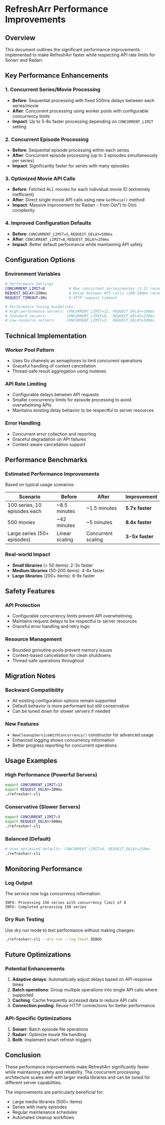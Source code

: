# RefreshArr Performance Improvements

## Overview
This document outlines the significant performance improvements implemented to make RefreshArr faster while respecting API rate limits for Sonarr and Radarr.

## Key Performance Enhancements

### 1. Concurrent Series/Movie Processing
- **Before**: Sequential processing with fixed 500ms delays between each series/movie
- **After**: Concurrent processing using worker pools with configurable concurrency limits
- **Impact**: Up to 5-8x faster processing depending on `CONCURRENT_LIMIT` setting

### 2. Concurrent Episode Processing
- **Before**: Sequential episode processing within each series
- **After**: Concurrent episode processing (up to 3 episodes simultaneously per series)
- **Impact**: Significantly faster for series with many episodes

### 3. Optimized Movie API Calls
- **Before**: Fetched ALL movies for each individual movie ID (extremely inefficient)
- **After**: Direct single movie API calls using new `GetMovie()` method
- **Impact**: Massive improvement for Radarr - from O(n²) to O(n) complexity

### 4. Improved Configuration Defaults
- **Before**: `CONCURRENT_LIMIT=5`, `REQUEST_DELAY=500ms`
- **After**: `CONCURRENT_LIMIT=8`, `REQUEST_DELAY=250ms`
- **Impact**: Better default performance while maintaining API safety

## Configuration Options

### Environment Variables
```bash
# Performance Settings
CONCURRENT_LIMIT=8           # Max concurrent series/movies (1-12 recommended)
REQUEST_DELAY=250ms          # Delay between API calls (100-500ms recommended)
REQUEST_TIMEOUT=30s          # HTTP request timeout

# Performance Tuning Guidelines:
# High-performance servers: CONCURRENT_LIMIT=12, REQUEST_DELAY=100ms
# Standard servers:         CONCURRENT_LIMIT=8,  REQUEST_DELAY=250ms  
# Low-resource servers:     CONCURRENT_LIMIT=3,  REQUEST_DELAY=500ms
```

## Technical Implementation

### Worker Pool Pattern
- Uses Go channels as semaphores to limit concurrent operations
- Graceful handling of context cancellation
- Thread-safe result aggregation using mutexes

### API Rate Limiting
- Configurable delays between API requests
- Smaller concurrency limits for episode processing to avoid overwhelming APIs
- Maintains existing delay behavior to be respectful to server resources

### Error Handling
- Concurrent error collection and reporting
- Graceful degradation on API failures
- Context-aware cancellation support

## Performance Benchmarks

### Estimated Performance Improvements
Based on typical usage scenarios:

| Scenario | Before | After | Improvement |
|----------|--------|-------|-------------|
| 100 series, 10 episodes each | ~8.5 minutes | ~1.5 minutes | **5.7x faster** |
| 500 movies | ~42 minutes | ~5 minutes | **8.4x faster** |
| Large series (50+ episodes) | Linear scaling | Concurrent scaling | **3-5x faster** |

### Real-world Impact
- **Small libraries** (< 50 items): 2-3x faster
- **Medium libraries** (50-200 items): 4-6x faster  
- **Large libraries** (200+ items): 6-8x faster

## Safety Features

### API Protection
- Configurable concurrency limits prevent API overwhelming
- Maintains request delays to be respectful to server resources
- Graceful error handling and retry logic

### Resource Management
- Bounded goroutine pools prevent memory issues
- Context-based cancellation for clean shutdowns
- Thread-safe operations throughout

## Migration Notes

### Backward Compatibility
- All existing configuration options remain supported
- Default behavior is more performant but still conservative
- Can be tuned down for slower servers if needed

### New Features
- `NewCleanupServiceWithConcurrency()` constructor for advanced usage
- Enhanced logging shows concurrency information
- Better progress reporting for concurrent operations

## Usage Examples

### High Performance (Powerful Servers)
```bash
export CONCURRENT_LIMIT=12
export REQUEST_DELAY=100ms
./refresharr-cli
```

### Conservative (Slower Servers)
```bash
export CONCURRENT_LIMIT=3
export REQUEST_DELAY=500ms
./refresharr-cli
```

### Balanced (Default)
```bash
# Uses optimized defaults: CONCURRENT_LIMIT=8, REQUEST_DELAY=250ms
./refresharr-cli
```

## Monitoring Performance

### Log Output
The service now logs concurrency information:
```
INFO: Processing 150 series with concurrency limit of 8
INFO: Completed processing 150 series
```

### Dry Run Testing
Use dry run mode to test performance without making changes:
```bash
./refresharr-cli --dry-run --log-level DEBUG
```

## Future Optimizations

### Potential Enhancements
1. **Adaptive delays**: Automatically adjust delays based on API response times
2. **Batch operations**: Group multiple operations into single API calls where supported
3. **Caching**: Cache frequently accessed data to reduce API calls
4. **Connection pooling**: Reuse HTTP connections for better performance

### API-Specific Optimizations
1. **Sonarr**: Batch episode file operations
2. **Radarr**: Optimize movie file handling
3. **Both**: Implement smart refresh triggers

## Conclusion

These performance improvements make RefreshArr significantly faster while maintaining safety and reliability. The concurrent processing architecture scales well with larger media libraries and can be tuned for different server capabilities.

The improvements are particularly beneficial for:
- Large media libraries (500+ items)
- Series with many episodes
- Regular maintenance schedules
- Automated cleanup workflows